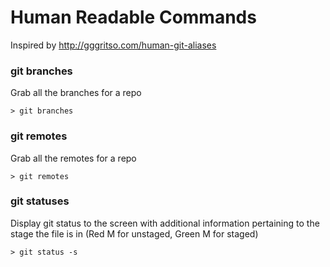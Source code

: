 # Human Readable Commands

Inspired by http://gggritso.com/human-git-aliases

### git branches
Grab all the branches for a repo

    > git branches

### git remotes
Grab all the remotes for a repo

    > git remotes

### git statuses
Display git status to the screen with additional information pertaining to the stage the file is in (Red M for unstaged, Green M for staged)

    > git status -s